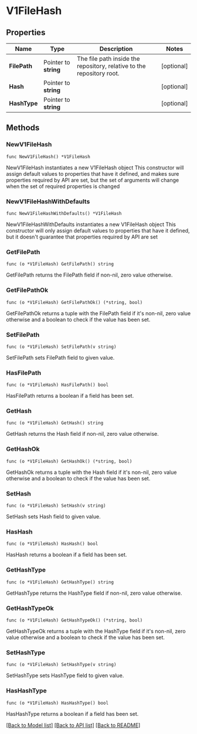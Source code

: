 # V1FileHash

## Properties

Name | Type | Description | Notes
------------ | ------------- | ------------- | -------------
**FilePath** | Pointer to **string** | The file path inside the repository, relative to the repository root. | [optional] 
**Hash** | Pointer to **string** |  | [optional] 
**HashType** | Pointer to **string** |  | [optional] 

## Methods

### NewV1FileHash

`func NewV1FileHash() *V1FileHash`

NewV1FileHash instantiates a new V1FileHash object
This constructor will assign default values to properties that have it defined,
and makes sure properties required by API are set, but the set of arguments
will change when the set of required properties is changed

### NewV1FileHashWithDefaults

`func NewV1FileHashWithDefaults() *V1FileHash`

NewV1FileHashWithDefaults instantiates a new V1FileHash object
This constructor will only assign default values to properties that have it defined,
but it doesn't guarantee that properties required by API are set

### GetFilePath

`func (o *V1FileHash) GetFilePath() string`

GetFilePath returns the FilePath field if non-nil, zero value otherwise.

### GetFilePathOk

`func (o *V1FileHash) GetFilePathOk() (*string, bool)`

GetFilePathOk returns a tuple with the FilePath field if it's non-nil, zero value otherwise
and a boolean to check if the value has been set.

### SetFilePath

`func (o *V1FileHash) SetFilePath(v string)`

SetFilePath sets FilePath field to given value.

### HasFilePath

`func (o *V1FileHash) HasFilePath() bool`

HasFilePath returns a boolean if a field has been set.

### GetHash

`func (o *V1FileHash) GetHash() string`

GetHash returns the Hash field if non-nil, zero value otherwise.

### GetHashOk

`func (o *V1FileHash) GetHashOk() (*string, bool)`

GetHashOk returns a tuple with the Hash field if it's non-nil, zero value otherwise
and a boolean to check if the value has been set.

### SetHash

`func (o *V1FileHash) SetHash(v string)`

SetHash sets Hash field to given value.

### HasHash

`func (o *V1FileHash) HasHash() bool`

HasHash returns a boolean if a field has been set.

### GetHashType

`func (o *V1FileHash) GetHashType() string`

GetHashType returns the HashType field if non-nil, zero value otherwise.

### GetHashTypeOk

`func (o *V1FileHash) GetHashTypeOk() (*string, bool)`

GetHashTypeOk returns a tuple with the HashType field if it's non-nil, zero value otherwise
and a boolean to check if the value has been set.

### SetHashType

`func (o *V1FileHash) SetHashType(v string)`

SetHashType sets HashType field to given value.

### HasHashType

`func (o *V1FileHash) HasHashType() bool`

HasHashType returns a boolean if a field has been set.


[[Back to Model list]](../README.md#documentation-for-models) [[Back to API list]](../README.md#documentation-for-api-endpoints) [[Back to README]](../README.md)


